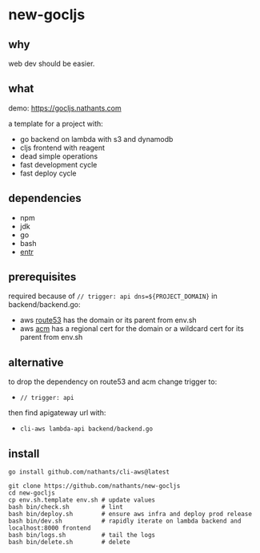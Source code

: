 # new-gocljs

## why

web dev should be easier.

## what

demo: https://gocljs.nathants.com

a template for a project with:
 - go backend on lambda with s3 and dynamodb
 - cljs frontend with reagent
 - dead simple operations
 - fast development cycle
 - fast deploy cycle

## dependencies

- npm
- jdk
- go
- bash
- [entr](https://formulae.brew.sh/formula/entr)

## prerequisites

required because of `// trigger: api dns=${PROJECT_DOMAIN}` in backend/backend.go:
- aws [route53](https://console.aws.amazon.com/route53/v2/hostedzones) has the domain or its parent from env.sh
- aws [acm](https://us-west-2.console.aws.amazon.com/acm/home) has a regional cert for the domain or a wildcard cert for its parent from env.sh

## alternative

to drop the dependency on route53 and acm change trigger to:
- `// trigger: api`

then find apigateway url with:
- `cli-aws lambda-api backend/backend.go`

## install

`go install github.com/nathants/cli-aws@latest`

```
git clone https://github.com/nathants/new-gocljs
cd new-gocljs
cp env.sh.template env.sh # update values
bash bin/check.sh         # lint
bash bin/deploy.sh        # ensure aws infra and deploy prod release
bash bin/dev.sh           # rapidly iterate on lambda backend and localhost:8000 frontend
bash bin/logs.sh          # tail the logs
bash bin/delete.sh        # delete
```
